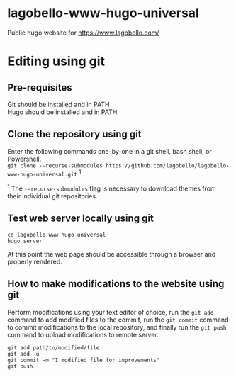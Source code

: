 # lagobello-www-hugo-universal
Public hugo website for https://www.lagobello.com/  


# Editing using git
## Pre-requisites
Git should be installed and in PATH  
Hugo should be installed and in PATH  

## Clone the repository using git
Enter the following commands one-by-one in a git shell, bash shell, or Powershell.  
`git clone --recurse-submodules https://github.com/lagobello/lagobello-www-hugo-universal.git`  <sup>1</sup>  

<sup>1</sup> The `--recurse-submodules` flag is necessary to download themes from their individual git repositories.  

## Test web server locally using git
`cd lagobello-www-hugo-universal`  
`hugo server`  

At this point the web page should be accessible through a browser and properly rendered.  

## How to make modifications to the website using git
Perform modifications using your text editor of choice, run the `git add` command to add modified files to the commit, run the `git commit` command to commit modifications to the local repository, and finally run the `git push` command to upload modifications to remote server.  

`git add path/to/modified/file`  
`git add -u`  
`git commit -m "I modified file for improvements"`  
`git push`  